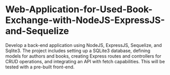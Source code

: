 # Web-Application-for-Used-Book-Exchange-with-NodeJS-ExpressJS-and-Sequelize
Develop a back-end application using NodeJS, ExpressJS, Sequelize, and Sqlite3. The project includes setting up a SQLite3 database, defining models for authors and books, creating Express routes and controllers for CRUD operations, and integrating an API with fetch capabilities. This will be tested with a pre-built front-end.
